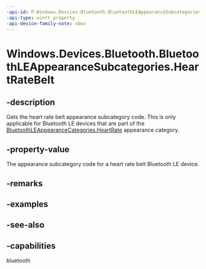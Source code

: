 ```yaml
---
-api-id: P:Windows.Devices.Bluetooth.BluetoothLEAppearanceSubcategories.HeartRateBelt
-api-type: winrt property
-api-device-family-note: xbox
---
```


<!-- Property syntax
public ushort HeartRateBelt { get; }
-->

# Windows.Devices.Bluetooth.BluetoothLEAppearanceSubcategories.HeartRateBelt

## -description
Gets the heart rate belt appearance subcategory code. This is only applicable for Bluetooth LE devices that are part of the [BluetoothLEAppearanceCategories.HeartRate](bluetoothleappearancecategories_heartrate.md) appearance category.

## -property-value
The appearance subcategory code for a heart rate belt Bluetooth LE device.

## -remarks

## -examples

## -see-also

## -capabilities
bluetooth

